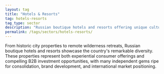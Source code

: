 ```yaml
---
layout: tag
title: "Hotels & Resorts"
tag: hotels-resorts
tag_type: sector
description: "Russian boutique hotels and resorts offering unique cultural experiences and distinctive hospitality traditions."
permalink: /tags/sectors/hotels-resorts/
---
```

From historic city properties to remote wilderness retreats, Russian boutique hotels and resorts showcase the country's remarkable diversity. These properties represent both experiential consumer offerings and compelling B2B investment opportunities, with many independent gems ripe for consolidation, brand development, and international market positioning.
